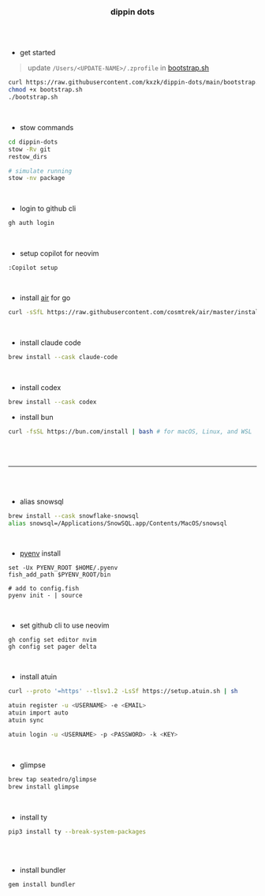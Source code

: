 <h3 align="center">dippin dots</h3>

<br>
<br>

* get started
> update `/Users/<UPDATE-NAME>/.zprofile` in [bootstrap.sh](https://github.com/kxzk/dippin-dots/blob/main/bootstrap.sh)

```bash
curl https://raw.githubusercontent.com/kxzk/dippin-dots/main/bootstrap.sh > bootstrap.sh
chmod +x bootstrap.sh
./bootstrap.sh
```

<br>

* stow commands

```bash
cd dippin-dots
stow -Rv git
restow_dirs

# simulate running
stow -nv package
```

<br>

* login to github cli

```bash
gh auth login
```

<br>

* setup copilot for neovim

```
:Copilot setup
```

<br>

* install [air](https://github.com/cosmtrek/air) for go

```bash
curl -sSfL https://raw.githubusercontent.com/cosmtrek/air/master/install.sh | sh -s -- -b $(go env GOPATH)/bin
```
<br>

* install claude code

```bash
brew install --cask claude-code
```

<br>

* install codex

```bash
brew install --cask codex
```

* install bun

```bash
curl -fsSL https://bun.com/install | bash # for macOS, Linux, and WSL
```

<br>
<br>

---

<br>
<br>

* alias snowsql

```bash
brew install --cask snowflake-snowsql
alias snowsql=/Applications/SnowSQL.app/Contents/MacOS/snowsql
```

<br>

* [pyenv](https://github.com/pyenv/pyenv) install

```fish
set -Ux PYENV_ROOT $HOME/.pyenv
fish_add_path $PYENV_ROOT/bin

# add to config.fish
pyenv init - | source
```

<br>

* set github cli to use neovim

```
gh config set editor nvim
gh config set pager delta
```

<br>

* install atuin

```bash
curl --proto '=https' --tlsv1.2 -LsSf https://setup.atuin.sh | sh

atuin register -u <USERNAME> -e <EMAIL>
atuin import auto
atuin sync

atuin login -u <USERNAME> -p <PASSWORD> -k <KEY>
```

<br>

* glimpse

```bash
brew tap seatedro/glimpse
brew install glimpse
```

<br>

* install ty

```bash
pip3 install ty --break-system-packages
```

<br>
<br>

* install bundler

```bash
gem install bundler
```
